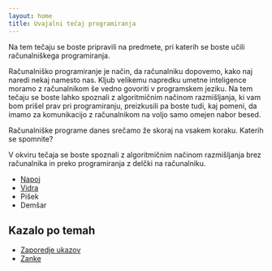 ```yaml
---
layout: home
title: Uvajalni tečaj programiranja
---
```


Na tem tečaju se boste pripravili na predmete, pri katerih se boste učili računalniškega programiranja. 

Računalniško programiranje je način, da računalniku dopovemo, kako naj naredi nekaj namesto nas. 
Kljub velikemu napredku umetne inteligence moramo z računalnikom še vedno govoriti v programskem jeziku.
Na tem tečaju se boste lahko spoznali z algoritmičnim načinom razmišljanja, ki vam bom prišel prav pri programiranju,
preizkusili pa boste tudi, kaj pomeni, da imamo za komunikacijo z računalnikom na voljo samo omejen nabor besed.

Računalniške programe danes srečamo že skoraj na vsakem koraku. Katerih se spomnite?

V okviru tečaja se boste spoznali z algoritmičnim načinom razmišljanja brez računalnika in preko
programiranja z delčki na računalniku.

* [Napoj](https://napoj.si/)
* [Vidra](http://vidra.si/index.html)
* Pišek
* Demšar

## Kazalo po temah

* [Zaporedje ukazov](zaporedje-ukazov.html)
* [Zanke](zanke.html)
